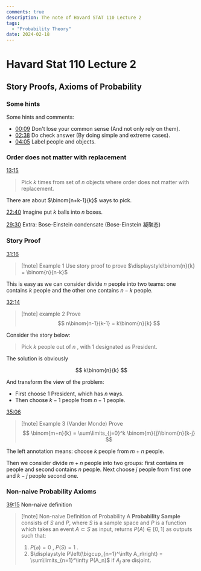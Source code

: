 ```yaml
---
comments: true
description: The note of Havard STAT 110 Lecture 2
tags:
  - "Probability Theory"
date: 2024-02-18
---
```


# Havard Stat 110 Lecture 2

## Story Proofs, Axioms of Probability

### Some hints
Some hints and comments:

- [00:09](https://www.youtube.com/watch?v=FJd_1H3rZGg&list=PL2SOU6wwxB0uwwH80KTQ6ht66KWxbzTIo&index=2#t=9.658512) Don't lose your common sense (And not only rely on them).
- [02:38](https://www.youtube.com/watch?v=FJd_1H3rZGg&list=PL2SOU6wwxB0uwwH80KTQ6ht66KWxbzTIo&index=2#t=158.25955602479553) Do check answer (By doing simple and extreme cases).
- [04:05](https://www.youtube.com/watch?v=FJd_1H3rZGg&list=PL2SOU6wwxB0uwwH80KTQ6ht66KWxbzTIo&index=2#t=245.4278630500679) Label people and objects.

<!-- more -->
###  Order does not matter with replacement
[13:15](https://www.youtube.com/watch?v=FJd_1H3rZGg&list=PL2SOU6wwxB0uwwH80KTQ6ht66KWxbzTIo&index=2#t=795.316193859333) 

> Pick $k$ times from set of $n$ objects where order does not matter with replacement.

There are about $\binom{n+k-1}{k}$ ways to pick.

[22:40](https://www.youtube.com/watch?v=FJd_1H3rZGg&list=PL2SOU6wwxB0uwwH80KTQ6ht66KWxbzTIo&index=2#t=1360.1499519904633)  Imagine put $k$ balls into $n$ boxes. 

[29:30](https://www.youtube.com/watch?v=FJd_1H3rZGg&list=PL2SOU6wwxB0uwwH80KTQ6ht66KWxbzTIo&index=2#t=1770.6932009570846) Extra: Bose-Einstein condensate (Bose-Einstein 凝聚态) 


### Story Proof
[31:16](https://www.youtube.com/watch?v=FJd_1H3rZGg&list=PL2SOU6wwxB0uwwH80KTQ6ht66KWxbzTIo&index=2#t=1876.189528040531) 
>[!note] Example 1
> Use story proof to prove $\displaystyle\binom{n}{k} = \binom{n}{n-k}$

This is easy as we can consider divide $n$ people into two teams: one contains $k$ people and the other one contains $n-k$ people.

[32:14](https://www.youtube.com/watch?v=FJd_1H3rZGg&list=PL2SOU6wwxB0uwwH80KTQ6ht66KWxbzTIo&index=2#t=1934.9023430977516) 
>[!note] example 2
>Prove 
> $$ n\binom{n-1}{k-1} = k\binom{n}{k} $$

Consider the story below:
> Pick $k$ people out of $n$ , with $1$ designated as President.

The solution is obviously

$$
k\binom{n}{k}
$$

And transform the view of the problem:

- First choose $1$ President, which has $n$ ways.
- Then choose $k-1$ people from $n-1$ people.

[35:06](https://www.youtube.com/watch?v=FJd_1H3rZGg&list=PL2SOU6wwxB0uwwH80KTQ6ht66KWxbzTIo&index=2#t=2106.862381) 
>[!note] Example 3 (Vander Monde)
>Prove
> $$ \binom{m+n}{k} = \sum\limits_{j=0}^k \binom{m}{j}\binom{n}{k-j} $$

The left annotation means: choose $k$ people from $m+n$ people. 

Then we consider divide $m+n$ people into two groups: first contains $m$ people and second contains $n$ people. Next choose $j$ people from first one and $k-j$ people second one.

### Non-naive Probability Axioms
[39:15](https://www.youtube.com/watch?v=FJd_1H3rZGg&list=PL2SOU6wwxB0uwwH80KTQ6ht66KWxbzTIo&index=2#t=2355.103309830723) Non-naive definition
>[!note] Non-naive Definition of Probability
>A **Probability Sample** consists of $S$ and $P$, where $S$ is a sample space and $P$ is a function which takes an event $A\subset S$ as input, returns $P(A)\in [0,1]$ as outputs such that:
>1. $P(\varnothing) = 0$ , $P(S)=1$ .
>2. $\displaystyle P\left(\bigcup_{n=1}^\infty A_n\right) = \sum\limits_{n=1}^\infty P(A_n)$ if $A_j$ are disjoint.